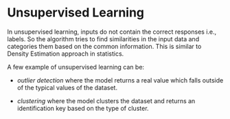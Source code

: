# Unsupervised Learning

In unsupervised learning, inputs do not contain the correct responses i.e., labels. So the algorithm tries to find similarities in the input data and categories them based on the common information. This is similar to Density Estimation approach in statistics.

A few example of unsupervised learning can be:

* *outlier detection* where the model returns a real value which falls outside of the typical values of the dataset.

* *clustering* where the model clusters the dataset and returns an identification key based on the type of cluster.